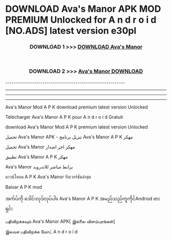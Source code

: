 # DOWNLOAD Ava's Manor  APK MOD PREMIUM Unlocked for A n d r o i d [NO.ADS] latest version e30pl 



<div align="center">

<h3>DOWNLOAD 1 >>> <a href="https://getmod2.web.app/?judul=Ava's Manor ">DOWNLOAD Ava's Manor </a></h3><br>

<h3>DOWNLOAD 2 >>> <a href="https://getmod2.web.app/?judul=Ava's Manor ">Ava's Manor  DOWNLOAD </a></h3>

</div>
----------------------------------------------------------

----------------------------------------------------------

----------------------------------------------------------

----------------------------------------------------------

Ava's Manor  Mod A P K download premium latest version Unlocked

Télécharger Ava's Manor  A P K pour A n d r o i d Gratuit

download Ava's Manor  Mod A P K premium latest version Unlocked

تحميل Ava's Manor  APK - تنزيل برنامج Ava's Manor  A P K مهكر

تحميل Ava's Manor  مهكر اخر اصدار

تطبيق Ava's Manor  A P K مهكر

Ava's Manor  برابط مباشر للاندرويد

ดาวน์โหลด A P K Ava's Manor  รับเวอร์ชันล่าสุด

Baixar A P K mod

အက်ပ်ကို ဒေါင်းလုဒ်လုပ်ပါ။ Ava's Manor  A P K အမည်သည်ကူကိုင်Andriod ဗားရှင်း

பதிவிறக்கவும் Ava's Manor  APK[ இல்லை விளம்பரங்கள்] 
 
இலவச பதிவிறக்க மோட் A n d r o i d



